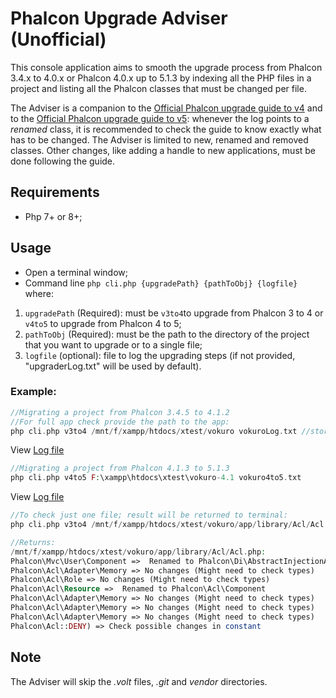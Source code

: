 # Phalcon Upgrade Adviser (Unofficial)
This console application aims to smooth the upgrade process from Phalcon 3.4.x to 4.0.x or Phalcon 4.0.x up to 5.1.3 by indexing all the PHP files in a project and listing all the Phalcon classes that must be changed per file. 

The Adviser is a companion to the [Official Phalcon upgrade guide to v4](https://github.com/phalcon/docs/blob/4.0/en/upgrade.md) and to the [Official Phalcon upgrade guide to v5](https://github.com/phalcon/docs/blob/5.0/en/upgrade.md): whenever the log points to a _renamed_ class, it is recommended to check the guide to know exactly what has to be changed. The Adviser is limited to new, renamed and removed classes. Other changes, like adding a handle to new applications, must be done following the guide.

## Requirements
- Php 7+ or 8+;

## Usage
- Open a terminal window;
- Command line `php cli.php {upgradePath} {pathToObj} {logfile} ` where:
1. `upgradePath` (Required): must be `v3to4`to upgrade from Phalcon 3 to 4 or `v4to5` to upgrade from Phalcon 4 to 5;
2. `pathToObj` (Required): must be the path to the directory of the project that you want to upgrade or to a single file;
3. `logfile` (optional): file to log the upgrading steps (if not provided, "upgraderLog.txt" will be used by default).

### Example:
```php
//Migrating a project from Phalcon 3.4.5 to 4.1.2
//For full app check provide the path to the app:
php cli.php v3to4 /mnt/f/xampp/htdocs/xtest/vokuro vokuroLog.txt //stores result in log file `vokuroLog.txt`
```
View [Log file](https://github.com/diplopito/Phalcon-Upgrade-Adviser/blob/master/vokuroLog.txt)

```php
//Migrating a project from Phalcon 4.1.3 to 5.1.3
php cli.php v4to5 F:\xampp\htdocs\xtest\vokuro-4.1 vokuro4to5.txt
```
View [Log file](https://github.com/diplopito/Phalcon-Upgrade-Adviser/blob/master/vokuro4to5.txt)

```php
//To check just one file; result will be returned to terminal:
php cli.php v3to4 /mnt/f/xampp/htdocs/xtest/vokuro/app/library/Acl/Acl.php

//Returns:
/mnt/f/xampp/htdocs/xtest/vokuro/app/library/Acl/Acl.php:
Phalcon\Mvc\User\Component =>  Renamed to Phalcon\Di\AbstractInjectionAware
Phalcon\Acl\Adapter\Memory => No changes (Might need to check types)
Phalcon\Acl\Role => No changes (Might need to check types)
Phalcon\Acl\Resource =>  Renamed to Phalcon\Acl\Component
Phalcon\Acl\Adapter\Memory => No changes (Might need to check types)
Phalcon\Acl\Adapter\Memory => No changes (Might need to check types)
Phalcon\Acl\Adapter\Memory => No changes (Might need to check types)
Phalcon\Acl::DENY) => Check possible changes in constant
```


## Note
The Adviser will skip the _.volt_ files, _.git_ and _vendor_ directories.
